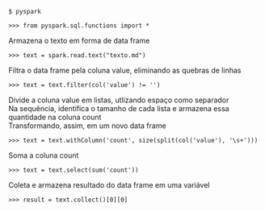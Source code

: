 ```
$ pyspark

>>> from pyspark.sql.functions import *
```

Armazena o texto em forma de data frame
```
>>> text = spark.read.text("texto.md")
```

Filtra o data frame pela coluna value, eliminando as quebras de linhas
```
>>> text = text.filter(col('value') != '')
```

Divide a coluna value em listas, utlizando espaço como separador\
Na sequência, identifica o tamanho de cada lista e armazena essa quantidade na coluna count\
Transformando, assim, em um novo data frame

```
>>> text = text.withColumn('count', size(split(col('value'), '\s+')))
```

Soma a coluna count
```
>>> text = text.select(sum('count'))
```

Coleta e armazena resultado do data frame em uma variável
```
>>> result = text.collect()[0][0]
```